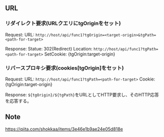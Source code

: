 ## URL

### リダイレクト要求(URLクエリにtgOriginをセット)
Request:
URL: `http://host/api/func1?tgOrigin=<target-origin>&tgPath=<path-for-target>`

Response:
Statue: 302(Redirect)
Location: `http://host/api/func1?tgPath=<path-for-target>`
SetCookie: {tgOrigin:target-origin}

### リバースプロキシ要求(cookies[tgOrigin]をセット)
Request:
URL: `http://host/api/func1?tgPath=<path-for-target>`
Cookie: {tgOrigin:target-origin}

Response:
`${tgOrigin}/${tgPath}`をURLとしてHTTP要求し、そのHTTP応答を応答する。

## Note

https://qiita.com/shokkaa/items/3e46e1b9ae24e05d818e
